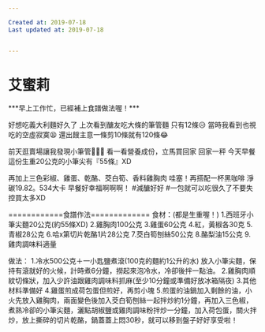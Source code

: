 ```yaml
---

Created at: 2019-07-18
Last updated at: 2019-07-18


---
```


# 艾蜜莉


\*\*\*早上工作忙，已經補上食譜做法喔！\*\*\*

好想吃義大利麵好久了
上次看到醣友吃大條的筆管麵
只有12條😥
當時我看到也視吃的空虛寂寞😫
還出餿主意一條剪10條就有120條😂

前天逛賣場讓我發現小筆管👏👏👏
看一看營養成份，立馬買回家
回家一秤
今天早餐
這份生重20公克的小筆尖有『55條』XD

再加上三色彩椒、雞蛋、乾酪、茭白筍、香料雞胸肉
哇塞！再搭配一杯黑咖啡
淨碳19.82。534大卡
早餐好幸福啊啊啊！
#減醣好好
#一包就可以吃很久了不要失控買太多XD

\============食譜作法=============
食材：(都是生重喔！)
1.西班牙小筆尖麵20公克(約55條XD)
2.雞胸肉100公克
3.雞蛋60公克
4.紅，黃椒各30克
5.青椒28公克
6.哈x第切片乾酪1片28公克
7.茭白筍刨絲50公克
8.酪梨油15公克
9.雞肉調味料適量

做法：
1.冷水500公克＋一小匙鹽煮滾(100克的麵約1公升的水)
放入小筆尖麵，保持有滾就好的火候，計時煮6分鐘，撈起來泡冷水，冷卻後拌一點油。
2.雞胸肉順紋切條狀，加入少許油跟雞肉調味料抓麻(至少10分鐘或準備好放冰箱隔夜)
3.其他材料準備好
4.雞蛋煎成荷包蛋但煎好，再剪小塊
5.煎蛋的油鍋加入剩餘的油，小火先放入雞胸肉，兩面變色後加入茭白筍刨絲一起拌炒約1分鐘，再加入三色椒，煮熟冷卻的小筆尖麵，灑點胡椒鹽或雞肉調味粉拌炒一分鐘，加入荷包蛋，關火拌炒，放上撕碎的切片乾酪，鍋蓋蓋上悶30秒，就可以移到盤子好好享受啦！

